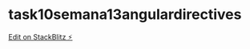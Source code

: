 # task10semana13angulardirectives

[Edit on StackBlitz ⚡️](https://stackblitz.com/edit/task10semana13angulardirectives)